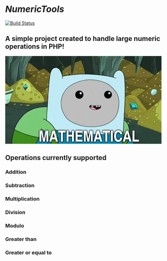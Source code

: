 # *NumericTools*

[![Build Status](https://travis-ci.org/TheHappyCat/NumericToolsPHP.svg?branch=master)](https://travis-ci.org/TheHappyCat/NumericToolsPHP) 

## A simple project created to handle large numeric operations in PHP!

![alt text](https://raw.githubusercontent.com/TheHappyCat/NumericTools/master/assets/mathematical.gif "Mathematical")

## Operations currently supported

### Addition



### Subtraction



### Multiplication



### Division



### Modulo



### Greater than



### Greater or equal to
